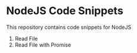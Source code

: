 # NodeJS Code Snippets
This repository contains code snippets for NodeJS

1. Read File 
2. Read File with Promise 
